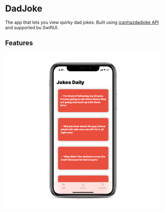 # DadJoke

The app that lets you view quirky dad jokes. Built using [icanhazdadjoke API](https://icanhazdadjoke.com) and supported bu SwiftUI. 

## Features

![Feed](https://github.com/NikBeastDeve/DadJoke/blob/master/DadJoke/Screenshots/feed.png)
